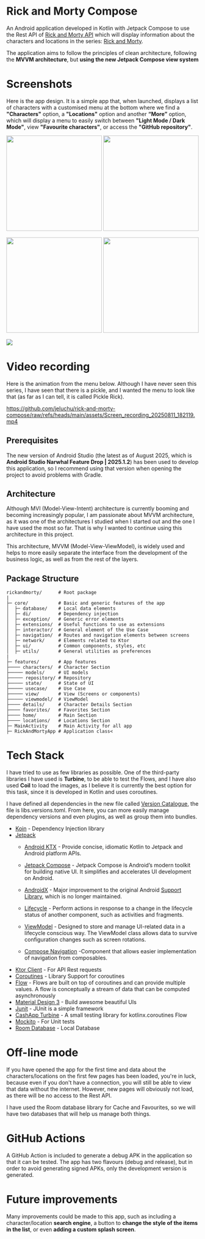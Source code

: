 # Rick and Morty Compose

An Android application developed in Kotlin with Jetpack Compose to use the Rest API of [Rick and Morty API](https://rickandmortyapi.com/) which will display information about the characters and locations in the series: [Rick and Morty](https://www.filmaffinity.com/es/film551351.html).

The application aims to follow the principles of clean architecture, following the **MVVM architecture**, but **using the new Jetpack Compose view system**

# Screenshots

Here is the app design. It is a simple app that, when launched, displays a list of characters with a customised menu at the bottom where we find a **"Characters"** option, a **"Locations"** option and another **“More”** option, which will display a menu to easily switch between **"Light Mode / Dark Mode"**, view **"Favourite characters"**, or access the **"GitHub repository"**.

<img src="https://raw.githubusercontent.com/jeluchu/rick-and-morty-compose/refs/heads/develop/assets/Screenshot_20250811_182022.png" width="250"/> <img src="https://raw.githubusercontent.com/jeluchu/rick-and-morty-compose/refs/heads/develop/assets/Screenshot_20250811_182151.png" width="250"/> 

<img src="https://raw.githubusercontent.com/jeluchu/rick-and-morty-compose/refs/heads/develop/assets/Screenshot_20250811_182035.png" width="250"/> <img src="https://raw.githubusercontent.com/jeluchu/rick-and-morty-compose/refs/heads/develop/assets/Screenshot_20250811_182050.png" width="250"/>

<img src="https://raw.githubusercontent.com/jeluchu/rick-and-morty-compose/refs/heads/develop/assets/Screenshot_20250811_182102.png"/> 

# Video recording
Here is the animation from the menu below. Although I have never seen this series, I have seen that there is a pickle, and I wanted the menu to look like that (as far as I can tell, it is called Pickle Rick).

https://github.com/jeluchu/rick-and-morty-compose/raw/refs/heads/main/assets/Screen_recording_20250811_182119.mp4

## Prerequisites

The new version of Android Studio (the latest as of August 2025, which is **Android Studio Narwhal Feature Drop | 2025.1.2**) has been used to develop this application, so I recommend using that version when opening the project to avoid problems with Gradle.

## Architecture
Although MVI (Model-View-Intent) architecture is currently booming and becoming increasingly popular, I am passionate about MVVM architecture, as it was one of the architectures I studied when I started out and the one I have used the most so far. That is why I wanted to continue using this architecture in this project.

This architecture, MVVM (Model-View-ViewModel), is widely used and helps to more easily separate the interface from the development of the business logic, as well as from the rest of the layers.

## Package Structure
```
rickandmorty/      # Root package
|
├─ core/           # Basic and generic features of the app
│  ├─ database/    # Local data elements
│  ├─ di/          # Dependency injection
│  ├─ exception/   # Generic error elements
│  ├─ extensions/  # Useful functions to use as extensions
│  ├─ interactor/  # General element of the Use Case
│  ├─ navigation/  # Routes and navigation elements between screens
│  ├─ network/     # Elements related to Ktor
│  ├─ ui/          # Common components, styles, etc
│  ├─ utils/       # General utilities as preferences
|
├─ features/       # App features
├──── characters/  # Character Section
├───── models/     # UI models
├───── repository/ # Repository
├───── state/      # State of UI
├───── usecase/    # Use Case
├───── view/       # View (Screens or components)
├───── viewmodel/  # ViewModel
├──── details/     # Character Details Section
├──── favorites/   # Favorites Section
├──── home/        # Main Section
├──── locations/   # Locations Section
├─ MainActivity    # Main Activity for all app
├─ RickAndMortyApp # Application class<
```
# Tech Stack

I have tried to use as few libraries as possible. One of the third-party libraries I have used is **Turbine**, to be able to test the Flows, and I have also used **Coil** to load the images, as I believe it is currently the best option for this task, since it is developed in Kotlin and uses coroutines.

I have defined all dependencies in the new file called [Version Catalogue](https://docs.gradle.org/current/userguide/platforms.html), the file is libs.versions.toml. From here, you can more easily manage dependency versions and even plugins, as well as group them into bundles.

- [Koin](https://insert-koin.io/) - Dependency Injection library
- [Jetpack](https://developer.android.com/jetpack)
    -   [Android KTX](https://developer.android.com/kotlin/ktx.html) - Provide concise, idiomatic Kotlin to Jetpack and Android platform APIs.
    -   [Jetpack Compose](https://developer.android.com/jetpack/compose) - Jetpack Compose is Android’s modern toolkit for building native UI. It simplifies and accelerates UI development on Android.
    - [AndroidX](https://developer.android.com/jetpack/androidx) - Major improvement to the original Android [Support Library](https://developer.android.com/topic/libraries/support-library/index), which is no longer maintained.
    -   [Lifecycle](https://developer.android.com/topic/libraries/architecture/lifecycle) - Perform actions in response to a change in the lifecycle status of another component, such as activities and fragments.

    -   [ViewModel](https://developer.android.com/topic/libraries/architecture/viewmodel) - Designed to store and manage UI-related data in a lifecycle conscious way. The ViewModel class allows data to survive configuration changes such as screen rotations.

    - [Compose Navigation](https://developer.android.com/jetpack/compose/navigation) -Component that allows easier implementation of navigation from composables.
- [Ktor Client](https://ktor.io/) - For API Rest requests
- [Coroutines](https://github.com/Kotlin/kotlinx.coroutines) - Library Support for coroutines
- [Flow](https://developer.android.com/kotlin/flow) - Flows are built on top of coroutines and can provide multiple values. A flow is conceptually a stream of data that can be computed asynchronously
- [Material Design 3](https://m3.material.io/) - Build awesome beautiful UIs
- [Junit](https://junit.org/junit4/) - JUnit is a simple framework
- [CashApp Turbine](https://github.com/cashapp/turbine) - A small testing library for kotlinx.coroutines Flow
- [Mockito](https://site.mockito.org/) - For Unit tests
- [Room Database](https://developer.android.com/jetpack/androidx/releases/room) - Local Database

# Off-line mode
If you have opened the app for the first time and data about the characters/locations on the first few pages has been loaded, you're in luck, because even if you don't have a connection, you will still be able to view that data without the internet. However, new pages will obviously not load, as there will be no access to the Rest API.

I have used the Room database library for Cache and Favourites, so we will have two databases that will help us manage both things.

# GitHub Actions

A GitHub Action is included to generate a debug APK in the application so that it can be tested. The app has two flavours (debug and release), but in order to avoid generating signed APKs, only the development version is generated.

# Future improvements

Many improvements could be made to this app, such as including a character/location **search engine**, a button to **change the style of the items in the list**, or even **adding a custom splash screen**.
